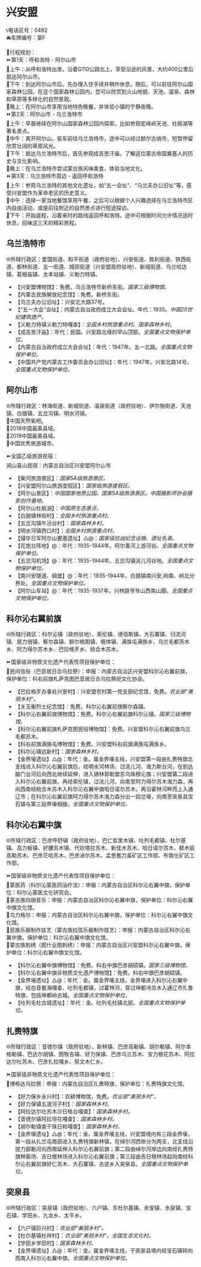 # 兴安盟  
📞电话区号：0482  
🚘车牌编号：蒙F  
  
🧭行程规划：  
⏩第1天：呼和浩特 - 阿尔山市  
🔸上午：从呼和浩特出发，沿着G110公路北上，享受沿途的风景，大约400公里后抵达阿尔山市。  
🔸下午：到达阿尔山市后，先办理入住手续并稍作休息。随后，可以前往阿尔山国家森林公园。在这个国家森林公园内，您可以欣赏到火山地貌、天池、温泉、森林和草原等多样化的自然景观。  
🔸晚上：在阿尔山市享用当地特色晚餐，并体验小镇的宁静夜晚。  
⏩第2天：阿尔山市 - 乌兰浩特市  
🔸上午：早晨继续在阿尔山国家森林公园内探索，比如参观驼峰岭天池、杜鹃湖等著名景点。  
🔸中午：离开阿尔山，驱车前往乌兰浩特市，途中可以经过额尔古纳市，短暂停留欣赏壮阔的草原风光。  
🔸下午：抵达乌兰浩特市后，首先参观成吉思汗庙，了解这位蒙古帝国奠基人的历史与文化影响。  
🔸晚上：在乌兰浩特市尝试蒙古族风味美食，体验当地文化。  
⏩第3天：乌兰浩特市周边 - 返回呼和浩特  
🔸上午：参观乌兰浩特的其他文化遗址，如“五一会址”、“乌兰夫办公旧址”等，感受兴安盟作为革命老区的历史意义。  
🔸中午：选择一家当地餐馆享用午餐，之后可以根据个人兴趣选择在乌兰浩特市区内自由活动，或是前往附近的自然景点进行短途探访。  
🔸下午：开始返程，沿着来时的路线返回呼和浩特。途中可根据时间允许情况适时休息，回味这三天的精彩旅程。  

## 乌兰浩特市  
🌐所辖行政区：爱国街道、和平街道（政府驻地）、兴安街道、胜利街道、铁西街道、都林街道、五一街道、城郊街道（兴安盟政府驻地）、新城街道、乌兰哈达镇、葛根庙镇、太本站镇、义勒力特镇。  
  
* 【兴安盟博物馆】：免费。乌兰浩特市新桥东街。*国家三级博物馆。*  
* 【内蒙古民族解放纪念馆】：免费。新桥东街。
* 【乌兰夫办公旧址】：兴安北大路37号。
* 【“五一大会”会址】：内蒙古自治政府成立大会会址。年代：1935。*中国20世纪建筑遗产。*  
* 【义勒力特镇义勒力特嘎查】：*全国乡村旅游重点村。国家森林乡村。*  
* 【成吉思汗庙】：年代：民国。兴安路北缘的罕山顶部。*全国重点文物保护单位。*  
* 【内蒙古自治政府成立大会会址】：年代：1947年。五一北路。*全国重点文物保护单位。*  
* 【中国共产党内蒙古工作委员会办公旧址】：年代：1947年。兴安北路14号。*全国重点文物保护单位。*  
  
## 阿尔山市  
🌐所辖行政区：林海街道、新城街道、温泉街道（政府驻地）、伊尔施街道、天池镇、白狼镇、五岔沟镇、明水河镇。  
🚩中国天然氧吧。  
🏅2018中国最美县域。  
🏅2019中国最美县域。  
🏅中国优秀旅游城市。  
  
⏩全国乙级旅游民宿：  
涧山喜山民宿：内蒙古自治区兴安盟阿尔山市  
 
* 【柴河旅游景区】：*国家5A级旅游景区。*  
* 【兴安盟阿尔山旅游度假区】：*国家级旅游度假区。*  
* 【阿尔山景区】：*中国国家地质公园。国家5A级旅游景区。中国摄影师协会摄影创作基地。*  
* 【阿尔山杜鹃湖】：*中国原生态景点。*  
* 【白狼镇林俗村】：*全国乡村旅游重点村。*  
* 【五岔沟镇牛汾台村】：*国家森林乡村。*  
* 【明水河镇西口村】：*全国乡村旅游重点村。*  
* 【侵华日军阿尔山要塞遗址】△@：*国家级抗战纪念设施、遗址名录。*
* 【花炮台阵地】@：年代：1935-1944年。阿尔善河上游河谷。*全国重点文物保护单位。*  
* 【五岔沟机场】@：年代：1935-1944年。五岔沟镇洮儿河谷地。*全国重点文物保护单位。*  
* 【南兴安隧道、碉堡】@：年代：1935-1944年。白狼镇南兴安,岭南、岭北分界处。*全国重点文物保护单位。*  
* 【阿尔山车站】@：年代：1935-1937年。兴林路爷爷山西南山脚。*全国重点文物保护单位。*  
  
## 科尔沁右翼前旗  
🌐所辖行政区：科尔沁镇（政府驻地）、索伦镇、德佰斯镇、大石寨镇、归流河镇、居力很镇、察尔森镇、额尔格图镇、俄体镇、满族屯满族乡、乌兰毛都苏木乡、阿力得尔苏木乡、巴拉格歹乡、桃合木苏木。  
  
⏩国家级非物质文化遗产代表性项目保护单位：  
🔸民间信俗（巴音居日合乌拉祭）：申报：内蒙古自治区兴安盟科尔沁右翼前旗，保护单位：科右前旗札萨克图巴音居日合乌拉祭祀文化协会。  
  
* 【巴拉格歹办事处兴安村】：兴安盟农村第一党支部纪念馆，免费。*农业部“美丽乡村”。*  
* 【关玉衡烈士纪念馆】：免费。科尔沁右翼前旗察尔森镇。  
* 【科尔沁右翼前旗博物馆】：免费。科尔沁右翼前旗科尔沁镇。*国家三级博物馆。*  
* 【科尔沁右翼前旗札萨克图民俗博物馆】：免费。兴安盟科尔沁右翼前旗乌兰毛都苏木。  
* 【科右前旗满族屯博物馆】：免费。兴安盟科右前旗满族屯满族乡。  
* 【科尔沁镇远新村】：*国家森林乡村。*  
* 【金界壕遗址】△@：年代：金。属金界壕主线，兴安盟第一段由扎赉特旗北支线进入科尔沁右翼前旗后，经明水河林场，过洮儿河、海力斯台河，在到达脑门台河后向西北继续延伸，进入锡林郭勒盟东乌珠穆沁旗；兴安盟第二段进入科尔沁右翼前旗，再经索伦镇，过洮儿河，向南至阿力得尔苏木海力森，再向西南经桃合木苏木入科尔沁右翼中旗哈日诺尔苏木，再沿霍林河畔而上入通辽市；在科尔沁右翼前旗阿力得尔苏木海力森分出一段岔壕，向南至突泉县宝石镇与第三段界壕相接。*全国重点文物保护单位。*  
  
## 科尔沁右翼中旗  
🌐所辖行政区：巴彦呼舒镇（政府驻地）、巴仁哲里木镇、吐列毛都镇、杜尔基镇、高力板镇、好腰苏木镇、代钦塔拉苏木、新佳木苏木、哈日诺尔苏木、额木庭高勒苏木、巴彦茫哈苏木、巴彦淖尔苏木、孟恩套力盖矿区工作部、布敦化矿区工作部。  
  
⏩国家级非物质文化遗产代表性项目保护单位：  
🔸蒙医药（科尔沁蒙医药浴疗法）：申报：内蒙古自治区科尔沁右翼中旗，保护单位：科尔沁蒙医文化研究会。  
🔸蒙古族四胡音乐：申报：内蒙古自治区科尔沁右翼中旗，保护单位：科尔沁右翼中旗文化馆。  
🔸乌力格尔：申报：内蒙古自治区科尔沁右翼中旗，保护单位：科尔沁右翼中旗文化馆。  
🔸民族乐器制作技艺（蒙古族拉弦乐器制作技艺）：申报：内蒙古自治区科尔沁右翼中旗，保护单位：科尔沁右翼中旗文化馆。  
🔸蒙古族刺绣（图什业图刺绣）：申报：内蒙古自治区兴安盟科尔沁右翼中旗，保护单位：科尔沁右翼中旗文化馆。  
  
* 【科尔沁右翼中旗博物馆】：免费。科右中旗巴彦胡硕镇。*国家三级博物馆。*  
* 【科尔沁右翼中旗非物质文化遗产博物馆】：免费。科右中旗巴彦胡硕镇。  
* 【金界壕遗址】△@：年代：金。属金界壕主线，金界壕进入科尔沁右翼中旗，经白音套海嘎查、吐列毛都镇，过霍林河，穿过坤都冷苏木入通辽市扎鲁特旗，包括坤都岭古城。*全国重点文物保护单位。*  
* 【吐列毛杜古城遗址】：年代：金。吐列毛杜镇北部。*全国重点文物保护单位。*  
  
## 扎赉特旗  
🌐所辖行政区：音德尔镇（政府驻地）、新林镇、巴彦高勒镇、胡尔勒镇、阿尔本格勒镇、巴达尔胡镇、图牧吉镇、好力保镇、巴彦乌兰苏木、宝力根花苏木、阿拉达尔吐苏木、巴彦扎拉嘎乡、努文木仁乡。  
  
⏩国家级非物质文化遗产代表性项目保护单位：  
🔸博格达乌拉祭：申报：内蒙古自治区扎赉特旗，保护单位：扎赉特旗文化馆。  
  
* 【好力保乡永兴村】：农耕博物馆，免费。*农业部“美丽乡村”。*  
* 【好力保镇五道河子村】：*国家森林乡村。*  
* 【阿拉达尔吐苏木沙日格台嘎查】：*国家森林乡村。*  
* 【音德尔镇阿拉坦花嘎查】：*国家森林乡村。*  
* 【胡尔勒镇查干珠日和嘎查】：*国家森林乡村。*  
* 【金界壕遗址】△@：年代：金。属金界壕主线，兴安盟境内有三段金界壕，第一段从扎兰屯南部进入扎赉特旗新林镇，在绰尔河西岸分为两支，北支线沿提力部勒河向西南延伸入科尔沁右翼前旗；第二段由绰尔河岸边向南经扎赉特旗种畜场、吉日根林场进入科尔沁右翼前旗；第三段由吉日根林场起向南经科尔沁右翼前旗好仁苏木、大石寨镇、古迹乡入突泉县。*全国重点文物保护单位。*  
  
## 突泉县  
🌐所辖行政区：突泉镇（政府驻地）、六户镇、东杜尔基镇、永安镇、水泉镇、宝石镇、学田乡、九龙乡、太平乡。  
  
* 【六户镇巨兴村】：*农业部“美丽乡村”。*  
* 【杜尔基镇杜祥村】：*农业部“美丽乡村”。全国生态文化村。*  
* 【学田乡学田村】：*国家森林乡村。*  
* 【金界壕遗址】△@：年代：金。属金界壕主线，于突泉县境内经宝石镇转向西南入科尔沁右翼中旗。*全国重点文物保护单位。*  